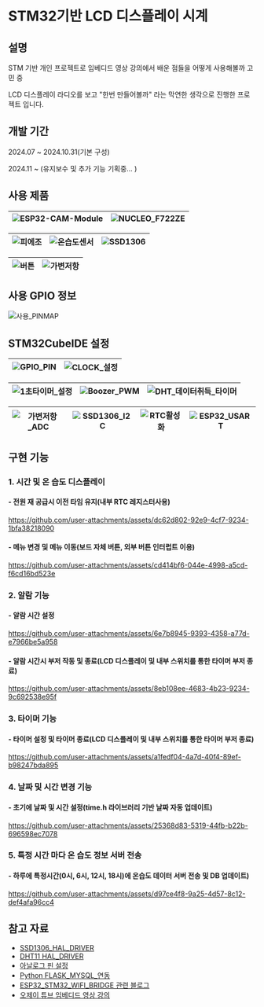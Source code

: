 # STM32기반 LCD 디스플레이 시계


## 설명
STM 기반 개인 프로젝트로 임베디드 영상 강의에서 배운 점들을 어떻게 사용해볼까 고민 중


LCD 디스플레이 라디오를 보고 "한번 만들어볼까" 라는 막연한 생각으로 진행한 프로젝트 입니다.

## 개발 기간

2024.07 ~ 2024.10.31(기본 구성)

2024.11 ~ (유지보수 및 추가 기능 기획중... )

## 사용 제품

![ESP32-CAM-Module](https://github.com/user-attachments/assets/a8a1bf2f-3fd1-45b0-aac1-479ce70e7ba7) |![NUCLEO_F722ZE](https://github.com/user-attachments/assets/e165a392-7500-4f10-88c3-7ed9bf41b001)
--- | --- | 

![피에조](https://github.com/user-attachments/assets/e98b5884-a1f2-49e6-890c-c7bb07082b03) |![온습도센서](https://github.com/user-attachments/assets/bf8eafba-9f6e-4409-960d-a6cd4a211f31) |![SSD1306](https://github.com/user-attachments/assets/288146fd-6f26-451b-b55d-9ac311f70ab5) 
--- | --- | --- |

![버튼](https://github.com/user-attachments/assets/13e198e9-eb80-4eab-b7a9-bc1a51b1407f) |![가변저항](https://github.com/user-attachments/assets/630d87b7-6dbf-4302-a552-70bf671d739f)
--- | --- | 


## 사용 GPIO 정보


![사용_PINMAP](https://github.com/user-attachments/assets/2f230065-4447-43e0-a4dd-ef5cd405e776)



## STM32CubeIDE 설정


![GPIO_PIN](https://github.com/user-attachments/assets/ecdb08d8-956b-407d-bfcf-a582590b386e) |![CLOCK_설정](https://github.com/user-attachments/assets/540b0f52-3e21-40c1-893f-d45be0342469)
--- | --- | 


![1초타이머_설정](https://github.com/user-attachments/assets/c77c71bb-fede-4bad-ad2e-2dce11449d02) |![Boozer_PWM](https://github.com/user-attachments/assets/f00e6a1e-ff37-4812-85ae-f03b6a644cd0) |![DHT_데이터취득_타이머](https://github.com/user-attachments/assets/30232928-8692-40dc-a19a-f5fd9226deed)
--- | --- | --- |


![가변저항_ADC](https://github.com/user-attachments/assets/5037dfad-db5e-47bd-bd4d-9cc75eb0d150) |![SSD1306_I2C](https://github.com/user-attachments/assets/ffb08fb9-8182-4ede-9ffb-cfb28f4c4bf2) |![RTC활성화](https://github.com/user-attachments/assets/b6df69d1-16f4-4e78-b36b-d9b99a624411) |![ESP32_USART](https://github.com/user-attachments/assets/53d62c2f-3bbb-465d-9892-aa79f5327f47)
--- | --- | --- | --- | 




## 구현 기능

### 1. 시간 및 온 습도 디스플레이

#### - 전원 재 공급시 이전 타임 유지(내부 RTC 레지스터사용)
https://github.com/user-attachments/assets/dc62d802-92e9-4cf7-9234-1bfa38218090
#### - 메뉴 변경 및 메뉴 이동(보드 자체 버튼, 외부 버튼 인터럽트 이용)
https://github.com/user-attachments/assets/cd414bf6-044e-4998-a5cd-f6cd16bd523e

### 2. 알람 기능


#### - 알람 시간 설정
https://github.com/user-attachments/assets/6e7b8945-9393-4358-a77d-e7966be5a958


#### - 알람 시간시 부저 작동 및 종료(LCD 디스플레이 및 내부 스위치를 통한 타이머 부저 종료)
https://github.com/user-attachments/assets/8eb108ee-4683-4b23-9234-9c692538e95f



### 3. 타이머 기능


#### - 타이머 설정 및 타이머 종료(LCD 디스플레이 및 내부 스위치를 통한 타이머 부저 종료)
https://github.com/user-attachments/assets/a1fedf04-4a7d-40f4-89ef-b98247bda895



### 4. 날짜 및 시간 변경 기능

#### - 초기에 날짜 및 시간 설정(time.h 라이브러리 기반 날짜 자동 업데이트)

https://github.com/user-attachments/assets/25368d83-5319-44fb-b22b-696598ec7078


### 5. 특정 시간 마다 온 습도 정보 서버 전송

#### - 하루에 특정시간(0시, 6시, 12시, 18시)에 온습도 데이터 서버 전송 및 DB 업데이트)
https://github.com/user-attachments/assets/d97ce4f8-9a25-4d57-8c12-def4afa96cc4



## 참고 자료

- [SSD1306_HAL_DRIVER](https://github.com/SL-RU/stm32libs/tree/master)
- [DHT11 HAL_DRIVER](https://github.com/mesutkilic/DHT11-STM32-Library)
- [아날로그 핀 설정](https://m.blog.naver.com/sinbong3/222072690691)
- [Python FLASK_MYSQL_연동](https://minha0220.tistory.com/75#google_vignette)
- [ESP32_STM32_WIFI_BRIDGE 관련 블로그](https://with-rl.tistory.com/entry/ESP32-STM32%EB%A5%BC-%EC%9D%B4%EC%9A%A9%ED%95%9C-WiFi-Serial-Bridge-%EB%A7%8C%EB%93%A4%EA%B8%B0)
- [오제이 튜브 임베디드 영상 강의](https://www.youtube.com/playlist?list=PLz--ENLG_8TNjRg1OtyFBvUyV4PHaKwmu)
